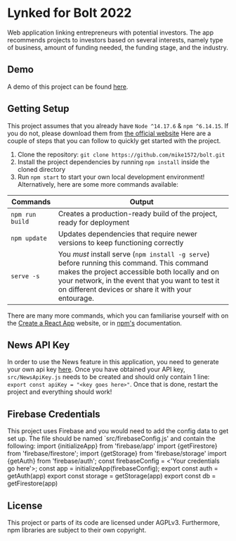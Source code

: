# Lynked for Bolt 2022

Web application linking entrepreneurs with potential investors. 
The app recommends projects to investors based on several interests, namely type of business, 
amount of funding needed, the funding stage, and the industry. 

## Demo

A demo of this project can be found [here](https://bolt-b9576.web.app/).

## Getting Setup
This project assumes that you already have `Node ^14.17.6` & `npm ^6.14.15`. If you do not, please download them from [the official website](https://nodejs.org/en/download/)
Here are a couple of steps that you can follow to quickly get started with the project.

1. Clone the repository: `git clone https://github.com/mike1572/bolt.git`
2. Install the project dependencies by running `npm install` inside the cloned directory
3. Run `npm start` to start your own local development environment! Alternatively, here are some more commands available:

| Commands        | Output
|-----------------|-------------------------------------------------------------------|
| `npm run build` | Creates a production-ready build of the project, ready for deployment |
| `npm update`    | Updates dependencies that require newer versions to keep functioning correctly|
| `serve -s`      | You *must* install serve (`npm install -g serve`) before running this command. This command makes the project accessible both locally and on your network, in the event that you want to test it on different devices or share it with your entourage.|

There are many more commands, which you can familiarise yourself with on the [Create a React App](https://create-react-app.dev/) website, or in [npm's](https://docs.npmjs.com/) documentation.


## News API Key
In order to use the News feature in this application, you need to generate your own api key [here](https://newsapi.org/). Once you have obtained your API key, `src/NewsApiKey.js` needs to be created and should only contain 1 line: `export const apiKey = "<key goes here>"`. Once that is done, restart the project and everything should work!

## Firebase Credentials
This project uses Firebase and you would need to add the config data to get set up. The file should be named `src/firebaseConfig.js' and contain the following: 
import {initializeApp} from 'firebase/app'
import {getFirestore} from 'firebase/firestore';
import {getStorage} from 'firebase/storage'
import {getAuth} from 'firebase/auth';
const firebaseConfig = <'Your credentials go here'>;
const app = initializeApp(firebaseConfig);
export const auth = getAuth(app)
export const storage = getStorage(app)
export const db = getFirestore(app) 

## License
This project or parts of its code are licensed under AGPLv3. Furthermore, npm libraries are subject to their own copyright.
